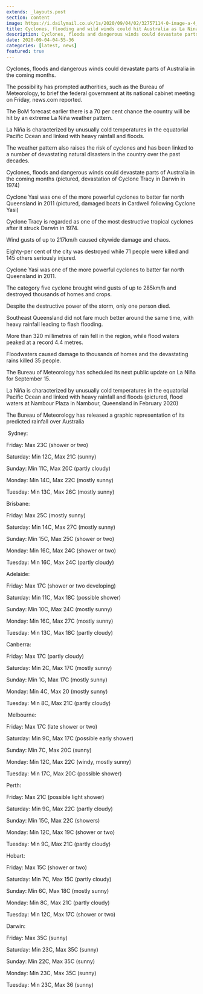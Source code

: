 ```yaml
---
extends: _layouts.post
section: content
image: https://i.dailymail.co.uk/1s/2020/09/04/02/32757114-0-image-a-4_1599184502281.jpg 
title: Cyclones, flooding and wild winds could hit Australia as La Nina ramps up 
description: Cyclones, floods and dangerous winds could devastate parts of Australia in the coming months.  
date: 2020-09-04-04-55-36 
categories: [latest, news] 
featured: true 
--- 
```

Cyclones, floods and dangerous winds could devastate parts of Australia in the coming months. 

The possibility has prompted authorities, such as the Bureau of Meteorology, to brief the federal government at its national cabinet meeting on Friday, news.com reported.  

The BoM forecast earlier there is a 70 per cent chance the country will be hit by an extreme La Niña weather pattern. 

La Niña is characterized by unusually cold temperatures in the equatorial Pacific Ocean and linked with heavy rainfall and floods. 

The weather pattern also raises the risk of cyclones and has been linked to a number of devastating natural disasters in the country over the past decades.  

Cyclones, floods and dangerous winds could devastate parts of Australia in the coming months (pictured, devastation of Cyclone Tracy in Darwin in 1974)

Cyclone Yasi was one of the more powerful cyclones to batter far north Queensland in 2011 (pictured, damaged boats in Cardwell following Cyclone Yasi)

Cyclone Tracy is regarded as one of the most destructive tropical cyclones after it struck Darwin in 1974.

Wind gusts of up to 217km/h caused citywide damage and chaos.

Eighty-per cent of the city was destroyed while 71 people were killed and 145 others seriously injured.   

Cyclone Yasi was one of the more powerful cyclones to batter far north Queensland in 2011.

The category five cyclone brought wind gusts of up to 285km/h and destroyed thousands of homes and crops.

Despite the destructive power of the storm, only one person died. 

Southeast Queensland did not fare much better around the same time, with heavy rainfall leading to flash flooding.

More than 320 millimetres of rain fell in the region, while flood waters peaked at a record 4.4 metres.

Floodwaters caused damage to thousands of homes and the devastating rains killed 35 people.      

The Bureau of Meteorology has scheduled its next public update on La Niña for September 15.  

La Niña is characterized by unusually cold temperatures in the equatorial Pacific Ocean and linked with heavy rainfall and floods (pictured, flood waters at Nambour Plaza in Nambour, Queensland in February 2020)

The Bureau of Meteorology has released a graphic representation of its predicted rainfall over Australia

 Sydney:

Friday: Max 23C (shower or two)

Saturday: Min 12C, Max 21C (sunny)

Sunday: Min 11C, Max 20C (partly cloudy)

Monday: Min 14C, Max 22C (mostly sunny)

Tuesday: Min 13C, Max 26C (mostly sunny) 

Brisbane:

Friday: Max 25C (mostly sunny)

Saturday: Min 14C, Max 27C (mostly sunny)

Sunday: Min 15C, Max 25C (shower or two)

Monday: Min 16C, Max 24C (shower or two)

Tuesday: Min 16C, Max 24C (partly cloudy) 

Adelaide: 

Friday: Max 17C (shower or two developing)

Saturday: Min 11C, Max 18C (possible shower)

Sunday: Min 10C, Max 24C (mostly sunny)

Monday: Min 16C, Max 27C (mostly sunny)

Tuesday: Min 13C, Max 18C (partly cloudy) 

Canberra:

Friday: Max 17C (partly cloudy)

Saturday: Min 2C, Max 17C (mostly sunny)

Sunday: Min 1C, Max 17C (mostly sunny)

Monday: Min 4C, Max 20 (mostly sunny)

Tuesday: Min 8C, Max 21C (partly cloudy) 

 Melbourne:

Friday: Max 17C (late shower or two)

Saturday: Min 9C, Max 17C (possible early shower)

Sunday: Min 7C, Max 20C (sunny) 

Monday: Min 12C, Max 22C (windy, mostly sunny)

Tuesday: Min 17C, Max 20C (possible shower) 

Perth:

Friday: Max 21C (possible light shower)

Saturday: Min 9C, Max 22C (partly cloudy)

Sunday: Min 15C, Max 22C (showers)

Monday: Min 12C, Max 19C (shower or two)

Tuesday: Min 9C, Max 21C (partly cloudy) 

Hobart:

Friday: Max 15C (shower or two)

Saturday: Min 7C, Max 15C (partly cloudy)

Sunday: Min 6C, Max 18C (mostly sunny)

Monday: Min 8C, Max 21C (partly cloudy)

Tuesday: Min 12C, Max 17C (shower or two) 

Darwin:

Friday: Max 35C (sunny)

Saturday: Min 23C, Max 35C (sunny)

Sunday: Min 22C, Max 35C (sunny)

Monday: Min 23C, Max 35C (sunny)

Tuesday: Min 23C, Max 36 (sunny) 

